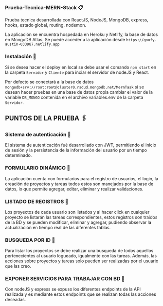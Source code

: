 ### Prueba-Tecnica-MERN-Stack 📋

Prueba tecnica desarrollada con ReactJS, NodeJS, MongoDB, express, hooks, estado global, routing, nodemon.

La aplicación se encuentra hospedada en Heroku y Netlify, la base de datos en MongoDB Atlas.
Se puede acceder a la aplicación desde ```https://goofy-austin-033987.netlify.app```

### Instalación 🔧

Si se desea hacer el deploy en local se debe usar el comando ```npm start``` en la carpeta ```Servidor``` y ```Cliente```
para inciar el servidor de nodeJS y React.

Por defecto se conectará a la base de datos ```mongodb+srv://root:root@cluster0.rsdud.mongodb.net/MernTask```
si se desean hacer pruebas en una base de datos propia cambiar el valor de la variable ```DB_MONGO``` contenida
en el archivo variables.env de la carpeta ```Servidor```.

## PUNTOS DE LA PRUEBA 🖇️

### Sistema de autenticación 📌

El sistema de autenticación fué desarrollado con JWT, permitiendo el inicio de sesión y la persistencia de 
la información del usuario por un tiempo determinado.

### FORMULARIO DINÁMICO 📌

La aplicación cuenta con formularios para el registro de usuarios, el login, la creación de proyectos y tareas
todos estos son manejados por la base de datos, lo que permite agregar, editar, eliminar y realizar validaciones.

### LISTADO DE REGISTROS 📌

Los proyectos de cada usuario son listados y al hacer click en cualquier proyecto se listarán las tareas
correspondientes, estos registros son traidos de la BD y se pueden modificar, eliminar y agregar, pudiendo
observar la actualización en tiempo real de las diferentes tablas.

### BUSQUEDA POR ID 📌

Para listar los proyectos se debe realizar una busqueda de todos aquellos pertenecientes al usuario logueado, igualmente
con las tareas. Además, las acciones sobre proyectos y tareas solo pueden ser realizadas por el usuario que las creo.

### EXPONER SERVICIOS PARA TRABAJAR CON BD 📌

Con nodeJS y express se expuso los diferentes endpoints de la API realizada y es mediante estos endpoints que se realizan
todas las acciones deseadas.
